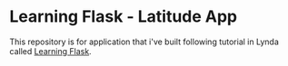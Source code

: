 # Learning Flask - Latitude App

This repository is for application that i've built following tutorial in Lynda called [Learning Flask](https://www.lynda.com/Flask-tutorials/Learning-Flask/521231-2.html).